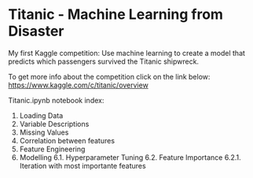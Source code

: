 # Titanic - Machine Learning from Disaster

My first Kaggle competition: Use machine learning to create a model that predicts which passengers survived the Titanic shipwreck.

To get more info about the competition click on the link below:<br>
https://www.kaggle.com/c/titanic/overview


Titanic.ipynb notebook index:

1. Loading Data
2. Variable Descriptions
3. Missing Values
4. Correlation between features
5. Feature Engineering
6. Modelling
6.1. Hyperparameter Tuning
6.2. Feature Importance
6.2.1. Iteration with most importante features
